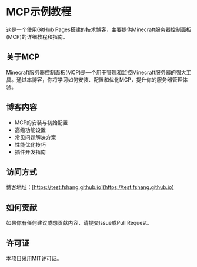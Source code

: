 # MCP示例教程

这是一个使用GitHub Pages搭建的技术博客，主要提供Minecraft服务器控制面板(MCP)的详细教程和指南。

## 关于MCP

Minecraft服务器控制面板(MCP)是一个用于管理和监控Minecraft服务器的强大工具。通过本博客，你将学习如何安装、配置和优化MCP，提升你的服务器管理体验。

## 博客内容

- MCP的安装与初始配置
- 高级功能设置
- 常见问题解决方案
- 性能优化技巧
- 插件开发指南

## 访问方式

博客地址：[https://test.fshang.github.io](https://test.fshang.github.io)

## 如何贡献

如果你有任何建议或想贡献内容，请提交Issue或Pull Request。

## 许可证

本项目采用MIT许可证。